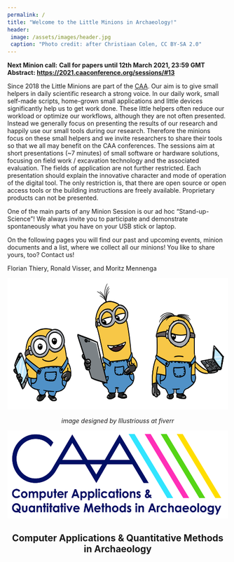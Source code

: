 ```yaml
---
permalink: /
title: "Welcome to the Little Minions in Archaeology!"
header:
 image: /assets/images/header.jpg
 caption: "Photo credit: after Christiaan Colen, CC BY-SA 2.0"
---
```


**Next Minion call:**
**Call for papers until 12th March 2021, 23:59 GMT Abstract: <https://2021.caaconference.org/sessions/#13>**

Since 2018 the Little Minions are part of the [CAA](https://caa-international.org/). Our aim is to give small helpers in daily scientific research a strong voice.
In our daily work, small self-made scripts, home-grown small applications and little devices significantly help us to get work done. These little helpers often reduce our workload or optimize our workflows, although they are not often presented. Instead we generally focus on presenting the results of our research and happily use our small tools during our research. Therefore the minions focus on these small helpers and we invite researchers to share their tools so that we all may benefit on the CAA conferences. The sessions aim at short presentations (~7 minutes) of small software or hardware solutions, focusing on field work / excavation technology and the associated evaluation. The fields of application are not further restricted. Each presentation should explain the innovative character and mode of operation of the digital tool. The only restriction is, that there are open source or open access tools or the building instructions are freely available. Proprietary products can not be presented.

One of the main parts of any Minion Session is our ad hoc “Stand-up-Science”! We always invite you to participate and demonstrate spontaneously what you have on your USB stick or laptop.

On the following pages you will find our past and upcoming events, minion documents and a list, where we collect all our minions! You like to share yours, too? Contact us!

Florian Thiery, Ronald Visser, and Moritz Mennenga

<p>
  <center>
  <img src="https://github.com/caa-minions/caa-minions.github.io/raw/main/assets/images/lmcaalogo.png" style="height:300px;">
  <p><i>image designed by Illustriouss at fiverr</i></p>
  </center>
</p>

<p>
  <center>
  <img src="https://github.com/caa-minions/caa-minions.github.io/raw/main/assets/images/CAA-FullLogo.jpg" style="height:200px;">
  <h2>Computer Applications & Quantitative Methods<br>in Archaeology</h2>
  </center>
</p>
